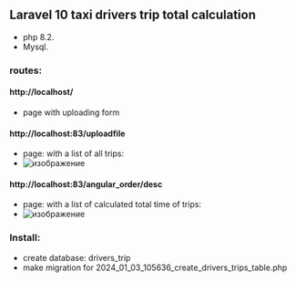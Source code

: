 

## Laravel 10 taxi drivers trip total calculation


- php 8.2.
- Mysql.

### routes:

#### http://localhost/
- page with uploading form
#### http://localhost:83/uploadfile
- page: with a list of all trips:
- ![изображение](https://github.com/vadimlvov71/drivers_trips_laravel10/assets/57807117/75f6cf5e-1f8a-421c-86db-a20b091565cd)
#### http://localhost:83/angular_order/desc
- page: with a list of calculated total time of trips:
- ![изображение](https://github.com/vadimlvov71/drivers_trips_laravel10/assets/57807117/4d368930-faaf-49f9-ad73-2d43e6421449)
### Install:
- create database:  drivers_trip
- make migration for 2024_01_03_105636_create_drivers_trips_table.php







